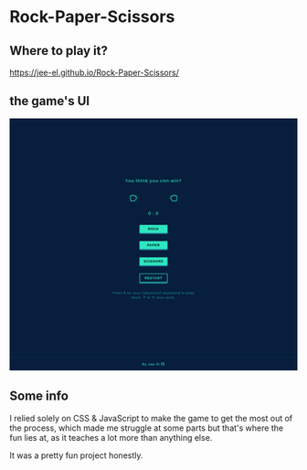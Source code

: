# Rock-Paper-Scissors
## Where to play it?
https://jee-el.github.io/Rock-Paper-Scissors/

## the game's UI
![gameUI](./gameUI.png)

## Some info
I relied solely on CSS & JavaScript to make the game to get the most out of the process, which made me struggle at some parts but that's where the fun lies at, as it teaches a lot more than anything else.

It was a pretty fun project honestly.